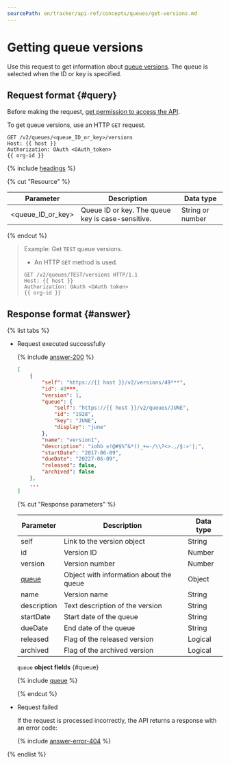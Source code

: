 ```yaml
---
sourcePath: en/tracker/api-ref/concepts/queues/get-versions.md
---
```

# Getting queue versions

Use this request to get information about [queue versions](../../manager/versions.md). The queue is selected when the ID or key is specified.

## Request format {#query}

Before making the request, [get permission to access the API](../access.md).

To get queue versions, use an HTTP `GET` request.

```
GET /v2/queues/<queue_ID_or_key>/versions
Host: {{ host }}
Authorization: OAuth <OAuth_token>
{{ org-id }}
```

{% include [headings](../../../_includes/tracker/api/headings.md) %}

{% cut "Resource" %}

| Parameter | Description | Data type |
----- | ----- | -----
| \<queue_ID_or_key\> | Queue ID or key. The queue key is case-sensitive. | String or number |

{% endcut %}

> Example: Get `TEST` queue versions.
>
> - An HTTP `GET` method is used.
>
> ```
> GET /v2/queues/TEST/versions HTTP/1.1
> Host: {{ host }}
> Authorization: OAuth <OAuth token>
> {{ org-id }}
> ```

## Response format {#answer}

{% list tabs %}

- Request executed successfully

   {% include [answer-200](../../../_includes/tracker/api/answer-200.md) %}

   ```json
   [
       {
           "self": "https://{{ host }}/v2/versions/49***",
           "id": 49***,
           "version": 1,
           "queue": {
               "self": "https://{{ host }}/v2/queues/JUNE",
               "id": "1928",
               "key": "JUNE",
               "display": "june"
           },
           "name": "version1",
           "description": "iohb ±!@#$%^&*()_+=-/\\?<>.,/§:»'|;",
           "startDate": "2017-06-09",
           "dueDate": "20227-06-09",
           "released": false,
           "archived": false
       },
       ...
   ]
   ```

   {% cut "Response parameters" %}

   | Parameter | Description | Data type |
   ----- | ----- | -----
   | self | Link to the version object | String |
   | id | Version ID | Number |
   | version | Version number | Number |
   | [queue](#queue) | Object with information about the queue | Object |
   | name | Version name | String |
   | description | Text description of the version | String |
   | startDate | Start date of the queue | String |
   | dueDate | End date of the queue | String |
   | released | Flag of the released version | Logical |
   | archived | Flag of the archived version | Logical |

   `queue` **object fields** {#queue}

   {% include [queue](../../../_includes/tracker/api/queue.md) %}

   {% endcut %}

- Request failed

   If the request is processed incorrectly, the API returns a response with an error code:

   {% include [answer-error-404](../../../_includes/tracker/api/answer-error-404.md) %}

{% endlist %}